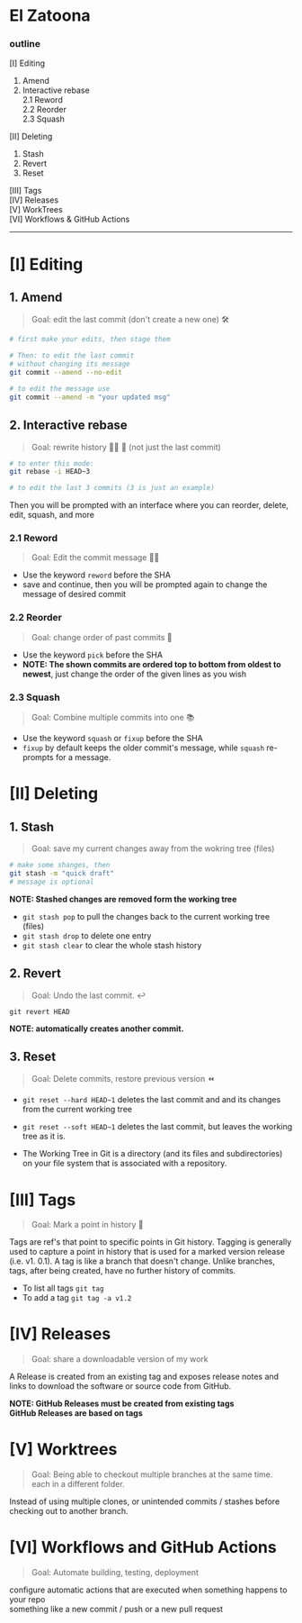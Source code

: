 # El Zatoona
### outline
[I] Editing  
1. Amend    
2. Interactive rebase  
    2.1 Reword  
    2.2 Reorder  
    2.3 Squash   
    
[II] Deleting  
1. Stash    
2. Revert    
3. Reset  

[III] Tags    
[IV] Releases   
[V] WorkTrees  
[VI] Workflows & GitHub Actions

---

# [I] Editing

## 1. Amend
> Goal: edit the last commit (don't create a new one) 🛠️
```bash
# first make your edits, then stage them

# Then: to edit the last commit
# without changing its message
git commit --amend --no-edit

# to edit the message use
git commit --amend -m "your updated msg"
```
## 2. Interactive rebase
> Goal: rewrite history ✍🏼 🚧  (not just the last commit)
```bash
# to enter this mode:
git rebase -i HEAD~3

# to edit the last 3 commits (3 is just an example)
```
Then you will be prompted with an interface where you can reorder, delete, edit, squash, and more
### 2.1 Reword 
> Goal: Edit the commit message   ✍🏼

- Use the keyword `reword` before the SHA
- save and continue, then you will be prompted again to change the message of desired commit

### 2.2 Reorder
> Goal: change order of past commits 📝

- Use the keyword `pick` before the SHA 
- **NOTE: The shown commits are ordered top to bottom from oldest to newest**, just change the order of the given lines as you wish

### 2.3 Squash
> Goal: Combine multiple commits into one 📚
- Use the keyword `squash` or `fixup` before the SHA 
- `fixup` by default keeps the older commit's message, while `squash` re-prompts for a message.


# [II] Deleting 

## 1. Stash
> Goal: save my current changes away from the wokring tree (files) 

```bash
# make some shanges, then
git stash -m "quick draft"
# message is optional
```
**NOTE: Stashed changes are removed form the working tree**

- `git stash pop` to pull the changes back to the current working tree (files)
- `git stash drop` to delete one entry
- `git stash clear` to clear the whole stash history

## 2. Revert
> Goal: Undo the last commit.  ↩️

`git revert HEAD`

**NOTE: automatically creates another commit.**

## 3. Reset
> Goal: Delete commits, restore previous version ⏪
- `git reset --hard HEAD~1` deletes the last commit and and its changes from the current working tree
- `git reset --soft HEAD~1` deletes the last commit, but leaves the working tree as it is.

- The Working Tree in Git is a directory (and its files and subdirectories) on your file system that is associated with a repository.

# [III] Tags
> Goal: Mark a point in history 🚩 

Tags are ref's that point to specific points in Git history. Tagging is generally used to capture a point in history that is used for a marked version release (i.e. v1. 0.1). A tag is like a branch that doesn't change. Unlike branches, tags, after being created, have no further history of commits.

- To list all tags `git tag`
- To add a tag `git tag -a v1.2`

# [IV] Releases
> Goal: share a downloadable version of my work

A Release is created from an existing tag and exposes release notes and links to download the software or source code from GitHub.

**NOTE: GitHub Releases must be created from existing tags**  
**GitHub Releases are based on tags**

# [V] Worktrees
> Goal: Being able to checkout multiple branches at the same time. each in a different folder.

Instead of using multiple clones, or unintended commits / stashes before checking out to another branch.

# [VI] Workflows and GitHub Actions
> Goal: Automate building, testing, deployment  

configure automatic actions that are executed when something happens to your repo   
something like a new commit / push or a new pull request